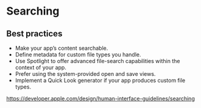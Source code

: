 # Searching
## Best practices
- Make your app’s content searchable.
- Define metadata for custom file types you handle.
- Use Spotlight to offer advanced file-search capabilities within the context of your app.
- Prefer using the system-provided open and save views.
- Implement a Quick Look generator if your app produces custom file types.

https://developer.apple.com/design/human-interface-guidelines/searching
